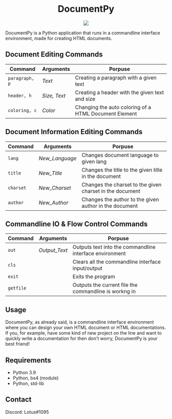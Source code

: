 <h1 align="center">DocumentPy</h1>

<p align="center">
  <image src="https://img.shields.io/badge/Implementation-Python%203.9-%2300A3E0?style=flat-square">
</p>


<p>DocumentPy is a Python application that runs in a commandline interface environment, made for creating HTML documents.</p>

## Document Editing Commands
| Command       | Arguments         | Porpuse                                                  |
| ------------- | ----------------- | -------------------------------------------------------- |
| `paragraph, p`  | *Text*              | Creating a paragraph with a given text                   |
| `header, h`     | *Size, Text*       | Creating a header with the given text and size           |
| `coloring, c `  | *Color*            | Changing the auto coloring of a HTML Document Element    |

## Document Information Editing Commands
| Command       | Arguments         | Porpuse                                                  |
| ------------- | ----------------- | -------------------------------------------------------- |
| `lang`          | *New_Language*      | Changes document language to given lang                  |
| `title`         | *New_Title*         | Changes the title to the given title in the document     |
| `charset`       | *New_Charset*       | Changes the charset to the given charset in the document |
| `author`        | *New_Author*        | Changes the author to the given author in the document   |

## Commandline IO & Flow Control Commands
| Command       | Arguments         | Porpuse                                                  |
| ------------- | ----------------- | -------------------------------------------------------- |
| `out`           | *Output_Text*       | Outputs text into the commandline interface environment  |
| `cls`           |                   | Clears all the commandline interface input/output        |
| `exit`          |                   | Exits the program                                        |
| `getfile`       |                   | Outputs the current file the commandline is workng in    |

## Usage
DocumentPy, as already said, is a commandline interface environment where you can design your own HTML document or HTML documentations.
If you, for example, have some kind of new project on the line and want to quickly write a documentation for then don't worry, DocumentPy is your best friend!

## Requirements
- Python 3.9
- Python, bs4 (module)
- Python, std-lib

## Contact
Discord: Lotus#1095
